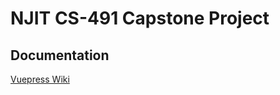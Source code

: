 # NJIT CS-491 Capstone Project

## Documentation

[Vuepress Wiki](https://njit-ups-capstone.netlify.com/)
